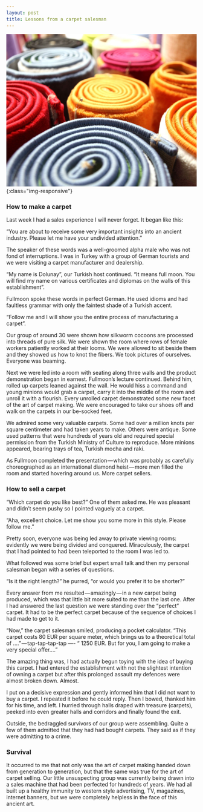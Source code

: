```yaml
---
layout: post
title: Lessons from a carpet salesman
---
```


!['Carpet selling'](/images/2018-06-carpets.jpeg){:class="img-responsive"}

### How to make a carpet
Last week I had a sales experience I will never forget. It began like this:

“You are about to receive some very important insights into an ancient industry. Please let me have your undivided attention.”

The speaker of these words was a well-groomed alpha male who was not fond of interruptions. I was in Turkey with a group of German tourists and we were visiting a carpet manufacturer and dealership.

“My name is Dolunay”, our Turkish host continued. “It means full moon. You will find my name on various certificates and diplomas on the walls of this establishment”.

Fullmoon spoke these words in perfect German. He used idioms and had faultless grammar with only the faintest shade of a Turkish accent.

“Follow me and I will show you the entire process of manufacturing a carpet”.

Our group of around 30 were shown how silkworm cocoons are processed into threads of pure silk. We were shown the room where rows of female workers patiently worked at their looms. We were allowed to sit beside them and they showed us how to knot the fibers. We took pictures of ourselves. Everyone was beaming.

Next we were led into a room with seating along three walls and the product demonstration began in earnest. Fullmoon’s lecture continued. Behind him, rolled up carpets leaned against the wall. He would hiss a command and young minions would grab a carpet, carry it into the middle of the room and unroll it with a flourish. Every unrolled carpet demonstrated some new facet of the art of carpet making. We were encouraged to take our shoes off and walk on the carpets in our be-socked feet.

We admired some very valuable carpets. Some had over a million knots per square centimeter and had taken years to make. Others were antique. Some used patterns that were hundreds of years old and required special permission from the Turkish Ministry of Culture to reproduce. More minions appeared, bearing trays of tea, Turkish mocha and raki.

As Fullmoon completed the presentation — which was probably as carefully choreographed as an international diamond heist — more men filled the room and started hovering around us. More carpet sellers.


### How to sell a carpet
“Which carpet do you like best?” One of them asked me. He was pleasant and didn’t seem pushy so I pointed vaguely at a carpet.

“Aha, excellent choice. Let me show you some more in this style. Please follow me.”

Pretty soon, everyone was being led away to private viewing rooms: evidently we were being divided and conquered. Miraculously, the carpet that I had pointed to had been teleported to the room I was led to.

What followed was some brief but expert small talk and then my personal salesman began with a series of questions.

“Is it the right length?” he purred, “or would you prefer it to be shorter?”

Every answer from me resulted — amazingly — in a new carpet being produced, which was that little bit more suited to me than the last one. After I had answered the last question we were standing over the “perfect” carpet. It had to be the perfect carpet because of the sequence of choices I had made to get to it.

“Now,” the carpet salesman smiled, producing a pocket calculator. “This carpet costs 80 EUR per square meter, which brings us to a theoretical total of ….” — tap-tap-tap-tap —- “ 1250 EUR. But for you, I am going to make a very special offer….”

The amazing thing was, I had actually begun toying with the idea of buying this carpet. I had entered the establishment with not the slightest intention of owning a carpet but after this prolonged assault my defences were almost broken down. Almost.

I put on a decisive expression and gently informed him that I did not want to buy a carpet. I repeated it before he could reply. Then I bowed, thanked him for his time, and left. I hurried through halls draped with treasure (carpets), peeked into even greater halls and corridors and finally found the exit.

Outside, the bedraggled survivors of our group were assembling. Quite a few of them admitted that they had had bought carpets. They said as if they were admitting to a crime.

### Survival

It occurred to me that not only was the art of carpet making handed down from generation to generation, but that the same was true for the art of carpet selling. Our little unsuspecting group was currently being drawn into a sales machine that had been perfected for hundreds of years. We had all built up a healthy immunity to western style advertising, TV, magazines, internet banners, but we were completely helpless in the face of this ancient art.
